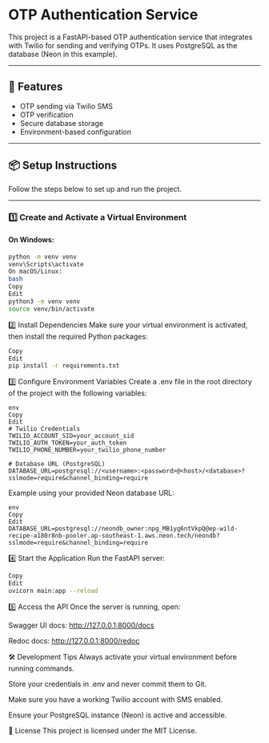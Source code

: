 # OTP Authentication Service

This project is a FastAPI-based OTP authentication service that integrates with Twilio for sending and verifying OTPs. It uses PostgreSQL as the database (Neon in this example).

---

## 🚀 Features
- OTP sending via Twilio SMS
- OTP verification
- Secure database storage
- Environment-based configuration

---

## 📦 Setup Instructions

Follow the steps below to set up and run the project.

---

### 1️⃣ Create and Activate a Virtual Environment

#### On **Windows**:
```bash
python -m venv venv
venv\Scripts\activate
On macOS/Linux:
bash
Copy
Edit
python3 -m venv venv
source venv/bin/activate
```
2️⃣ Install Dependencies
Make sure your virtual environment is activated, then install the required Python packages:

```bash
Copy
Edit
pip install -r requirements.txt
```
3️⃣ Configure Environment Variables
Create a .env file in the root directory of the project with the following variables:
```
env
Copy
Edit
# Twilio Credentials
TWILIO_ACCOUNT_SID=your_account_sid
TWILIO_AUTH_TOKEN=your_auth_token
TWILIO_PHONE_NUMBER=your_twilio_phone_number

# Database URL (PostgreSQL)
DATABASE_URL=postgresql://<username>:<password>@<host>/<database>?sslmode=require&channel_binding=require
```
Example using your provided Neon database URL:
```
env
Copy
Edit
DATABASE_URL=postgresql://neondb_owner:npg_MB1yg6ntVkpQ@ep-wild-recipe-a180r8nb-pooler.ap-southeast-1.aws.neon.tech/neondb?sslmode=require&channel_binding=require
```

4️⃣ Start the Application
Run the FastAPI server:

```bash
Copy
Edit
uvicorn main:app --reload
```
5️⃣ Access the API
Once the server is running, open:

Swagger UI docs: http://127.0.0.1:8000/docs

Redoc docs: http://127.0.0.1:8000/redoc

🛠 Development Tips
Always activate your virtual environment before running commands.

Store your credentials in .env and never commit them to Git.

Make sure you have a working Twilio account with SMS enabled.

Ensure your PostgreSQL instance (Neon) is active and accessible.

📜 License
This project is licensed under the MIT License.

